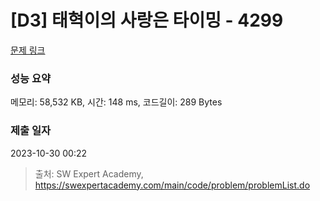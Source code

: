 # [D3] 태혁이의 사랑은 타이밍 - 4299 

[문제 링크](https://swexpertacademy.com/main/code/problem/problemDetail.do?contestProbId=AWLv6mx6htoDFAVV) 

### 성능 요약

메모리: 58,532 KB, 시간: 148 ms, 코드길이: 289 Bytes

### 제출 일자

2023-10-30 00:22



> 출처: SW Expert Academy, https://swexpertacademy.com/main/code/problem/problemList.do